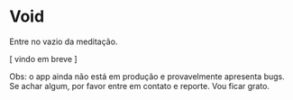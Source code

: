 # Void

Entre no vazio da meditação.

[ vindo em breve ]

Obs: o app ainda não está em produção e provavelmente apresenta bugs.
Se achar algum, por favor entre em contato e reporte. Vou ficar grato.
